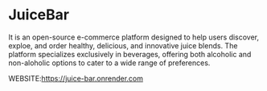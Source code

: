 # JuiceBar
It is an open-source e-commerce platform designed to help users discover, exploe, and order healthy, delicious, and innovative juice blends. The platform specializes exclusively in beverages, offering both alcoholic and non-aloholic options to cater to a wide range of preferences.

WEBSITE:https://juice-bar.onrender.com

